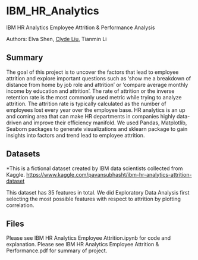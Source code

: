 # IBM_HR_Analytics
IBM HR Analytics Employee Attrition &amp; Performance Analysis

Authors: Elva Shen, [Clyde Liu](https://github.com/clydejliu), Tianmin Li

## Summary
The goal of this project is to uncover the factors that lead to employee attrition and explore important questions such as ‘show me a breakdown of distance from home by job role and attrition’ or ‘compare average monthly income by education and attrition’. The rate of attrition or the inverse retention rate is the most commonly used metric while trying to analyze attrition. The attrition rate is typically calculated as the number of employees lost every year over the employee base. HR analytics is an up and coming area that can make HR departments in companies highly data-driven and improve their efficiency manifold. We used Pandas, Matplotlib, Seaborn packages to generate visualizations and sklearn package to gain insights into factors and trend lead to employee attrition.


## Datasets
*This is a fictional dataset created by IBM data scientists collected from Kaggle.
https://www.kaggle.com/pavansubhasht/ibm-hr-analytics-attrition-dataset

This dataset has 35 features in total. We did Exploratory Data Analysis first selecting the most possible features with respect to attrition by plotting correlation.

## Files
Please see IBM HR Analytics Employee Attrition.ipynb for code and explanation.
Please see IBM HR Analytics Employee Attrition & Performance.pdf for summary of project.

